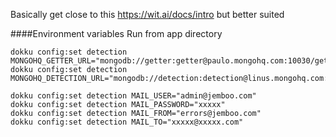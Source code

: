 Basically get close to this https://wit.ai/docs/intro but better suited


####Environment variables
Run from app directory
````
dokku config:set detection MONGOHQ_GETTER_URL="mongodb://getter:getter@paulo.mongohq.com:10030/getter"
dokku config:set detection MONGOHQ_DETECTION_URL="mongodb://detection:detection@linus.mongohq.com:10016/detection"

dokku config:set detection MAIL_USER="admin@jemboo.com"
dokku config:set detection MAIL_PASSWORD="xxxxx"
dokku config:set detection MAIL_FROM="errors@jemboo.com"
dokku config:set detection MAIL_TO="xxxxx@xxxxx.com"

````

